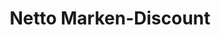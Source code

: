 ---
title: "Netto Marken-Discount"
url: /saarbruecken/netto-marken-discount-margarethenstrasse/
shop: Supermarkt
---